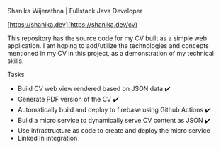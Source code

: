 Shanika Wijerathna | Fullstack Java Developer

[https://shanika.dev](https://shanika.dev/cv)

This repository has the source code for my CV built as a simple web application. 
I am hoping to add/utilize the technologies and concepts mentioned in my CV in this project, as a demonstration of my technical skills. 

Tasks

* Build CV web view rendered based on JSON data :heavy_check_mark:
* Generate PDF version of the CV :heavy_check_mark:
* Automatically build and deploy to firebase using Github Actions :heavy_check_mark:
* Build a micro service to dynamically serve CV content as JSON :heavy_check_mark:
* Use infrastructure as code to create and deploy the micro service 
* Linked In integration

